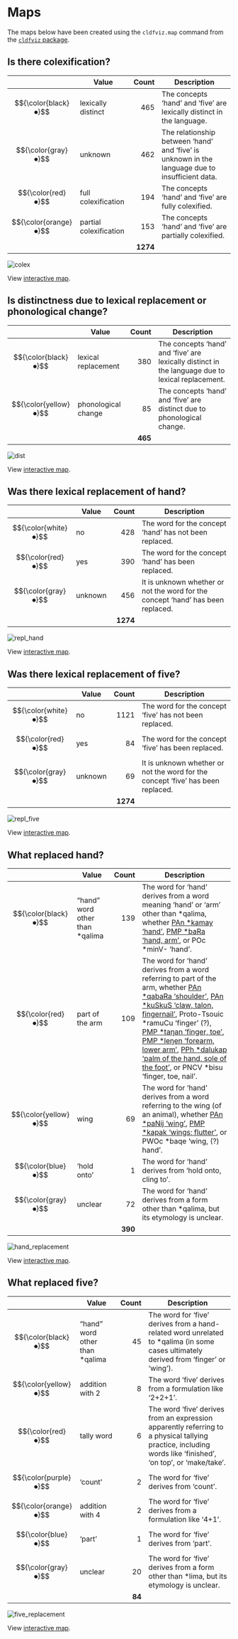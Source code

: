 # Maps

The maps below have been created using the `cldfviz.map` command from the [`cldfviz` package](https://pypi.org/project/cldfviz/).


## Is there colexification?

&nbsp; | Value | Count | Description
--- | --- | ---:| ---
$${\color{black}⏺}$$ | lexically distinct | 465 | The concepts ‘hand’ and ‘five’ are lexically distinct in the language.
$${\color{gray}⏺}$$ | unknown | 462 | The relationship between ‘hand’ and ‘five’ is unknown in the language due to insufficient data.
$${\color{red}⏺}$$ | full colexification | 194 | The concepts ‘hand’ and ‘five’ are fully colexified.
$${\color{orange}⏺}$$ | partial colexification | 153 | The concepts ‘hand’ and ‘five’ are partially colexified.
&nbsp; | &nbsp; | **1274** | &nbsp;

![colex](colex.svg)

View [interactive map](https://cldf-datasets.github.io/barlowhandandfive/maps/colex.html).

## Is distinctness due to lexical replacement or phonological change?

&nbsp; | Value | Count | Description
--- | --- | ---:| ---
$${\color{black}⏺}$$ | lexical replacement | 380 | The concepts ‘hand’ and ‘five’ are lexically distinct in the language due to lexical replacement.
$${\color{yellow}⏺}$$ | phonological change | 85 | The concepts ‘hand’ and ‘five’ are distinct due to phonological change.
&nbsp; | &nbsp; | **465** | &nbsp;

![dist](dist.svg)

View [interactive map](https://cldf-datasets.github.io/barlowhandandfive/maps/dist.html).

## Was there lexical replacement of hand?

&nbsp; | Value | Count | Description
--- | --- | ---:| ---
$${\color{white}⏺}$$ | no | 428 | The word for the concept ‘hand’ has not been replaced.
$${\color{red}⏺}$$ | yes | 390 |  The word for the concept ‘hand’ has been replaced.
$${\color{gray}⏺}$$ | unknown | 456 | It is unknown whether or not the word for the concept ‘hand’ has been replaced.
&nbsp; | &nbsp; | **1274** | &nbsp;

![repl_hand](repl_hand.svg)

View [interactive map](https://cldf-datasets.github.io/barlowhandandfive/maps/repl_hand.html).

## Was there lexical replacement of five?

&nbsp; | Value | Count | Description
--- | --- | ---:| ---
$${\color{white}⏺}$$ | no | 1121 | The word for the concept ‘five’ has not been replaced.
$${\color{red}⏺}$$ | yes | 84 | The word for the concept ‘five’ has been replaced.
$${\color{gray}⏺}$$ | unknown | 69 | It is unknown whether or not the word for the concept ‘five’ has been replaced.
&nbsp; | &nbsp; | **1274** | &nbsp;

![repl_five](repl_five.svg)

View [interactive map](https://cldf-datasets.github.io/barlowhandandfive/maps/repl_five.html).

## What replaced hand?

&nbsp; | Value | Count | Description
--- | --- | ---:| ---
$${\color{black}⏺}$$ | “hand” word other than *qalima | 139 | The word for ‘hand’ derives from a word meaning ‘hand’ or ‘arm’ other than *qalima, whether [PAn *kamay ‘hand’](https://acd.clld.org/cognatesets/26632), [PMP *baRa ‘hand, arm’](https://acd.clld.org/cognatesets/25155), or POc *minV- ‘hand’.
$${\color{red}⏺}$$ | part of the arm | 109 | The word for ‘hand’ derives from a word referring to part of the arm, whether [PAn *qabaRa ‘shoulder’](https://acd.clld.org/cognatesets/25155), [PAn *kuSkuS ‘claw, talon, fingernail’](https://acd.clld.org/cognatesets/30315), Proto-Tsouic *ramuCu ‘finger’ (?), [PMP *taŋan ‘finger, toe’](https://acd.clld.org/cognatesets/25155), [PMP *leŋen ‘forearm, lower arm’](https://acd.clld.org/cognatesets/30521), [PPh *dalukap ‘palm of the hand, sole of the foot’](https://acd.clld.org/cognatesets/34040), or PNCV *bisu ‘finger, toe, nail’.
$${\color{yellow}⏺}$$ | wing | 69 | The word for ‘hand’ derives from a word referring to the wing (of an animal), whether [PAn *paNij ‘wing’](https://acd.clld.org/cognatesets/27294), [PMP *kapak ‘wings; flutter’](https://acd.clld.org/cognatesets/31811), or PWOc *baqe ‘wing, (?) hand’.
$${\color{blue}⏺}$$ | ‘hold onto’ | 1 | The word for ‘hand’ derives from ‘hold onto, cling to’.
$${\color{gray}⏺}$$ | unclear | 72 | The word for ‘hand’ derives from a form other than *qalima, but its etymology is unclear.
&nbsp; | &nbsp; | **390** | &nbsp;

![hand_replacement](hand_replacement.svg)

View [interactive map](https://cldf-datasets.github.io/barlowhandandfive/maps/hand_replacement.html).

## What replaced five?

&nbsp; | Value | Count | Description
--- | --- | ---:| ---
$${\color{black}⏺}$$ | “hand” word other than *qalima | 45 | The word for ‘five’ derives from a hand-related word unrelated to *qalima (in some cases ultimately derived from ‘finger’ or ‘wing’).
$${\color{yellow}⏺}$$ | addition with 2 | 8 | The word ‘five’ derives from a formulation like ‘2+2+1’.
$${\color{red}⏺}$$ | tally word | 6 | The word ‘five’ derives from an expression apparently referring to a physical tallying practice, including words like ‘finished’, ‘on top’, or ‘make/take’.
$${\color{purple}⏺}$$ | ‘count’ | 2 | The word for ‘five’ derives from ‘count’.
$${\color{orange}⏺}$$ | addition with 4 | 2 | The word for ‘five’ derives from a formulation like ‘4+1’.
$${\color{blue}⏺}$$ | ‘part’ | 1 | The word for ‘five’ derives from ‘part’.
$${\color{gray}⏺}$$ | unclear | 20 | The word for ‘five’ derives from a form other than *lima, but its etymology is unclear.
&nbsp; | &nbsp; | **84** | &nbsp;

![five_replacement](five_replacement.svg)

View [interactive map](https://cldf-datasets.github.io/barlowhandandfive/maps/five_replacement.html).

